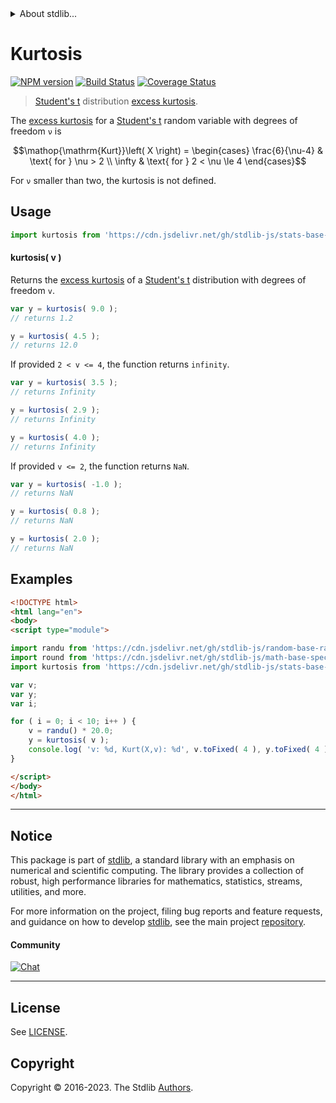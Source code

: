 <!--

@license Apache-2.0

Copyright (c) 2018 The Stdlib Authors.

Licensed under the Apache License, Version 2.0 (the "License");
you may not use this file except in compliance with the License.
You may obtain a copy of the License at

   http://www.apache.org/licenses/LICENSE-2.0

Unless required by applicable law or agreed to in writing, software
distributed under the License is distributed on an "AS IS" BASIS,
WITHOUT WARRANTIES OR CONDITIONS OF ANY KIND, either express or implied.
See the License for the specific language governing permissions and
limitations under the License.

-->


<details>
  <summary>
    About stdlib...
  </summary>
  <p>We believe in a future in which the web is a preferred environment for numerical computation. To help realize this future, we've built stdlib. stdlib is a standard library, with an emphasis on numerical and scientific computation, written in JavaScript (and C) for execution in browsers and in Node.js.</p>
  <p>The library is fully decomposable, being architected in such a way that you can swap out and mix and match APIs and functionality to cater to your exact preferences and use cases.</p>
  <p>When you use stdlib, you can be absolutely certain that you are using the most thorough, rigorous, well-written, studied, documented, tested, measured, and high-quality code out there.</p>
  <p>To join us in bringing numerical computing to the web, get started by checking us out on <a href="https://github.com/stdlib-js/stdlib">GitHub</a>, and please consider <a href="https://opencollective.com/stdlib">financially supporting stdlib</a>. We greatly appreciate your continued support!</p>
</details>

# Kurtosis

[![NPM version][npm-image]][npm-url] [![Build Status][test-image]][test-url] [![Coverage Status][coverage-image]][coverage-url] <!-- [![dependencies][dependencies-image]][dependencies-url] -->

> [Student's t][t-distribution] distribution [excess kurtosis][kurtosis].

<!-- Section to include introductory text. Make sure to keep an empty line after the intro `section` element and another before the `/section` close. -->

<section class="intro">

The [excess kurtosis][kurtosis] for a [Student's t][t-distribution] random variable with degrees of freedom `ν` is

<!-- <equation class="equation" label="eq:t_kurtosis" align="center" raw="\operatorname{Kurt}\left( X \right) = \begin{cases} \frac{6}{\nu-4} & \text{ for } \nu > 2 \\ \infty & \text{ for } 2 < \nu \le 4 \end{cases}" alt="Excess kurtosis for a Student's t distribution."> -->

```math
\mathop{\mathrm{Kurt}}\left( X \right) = \begin{cases} \frac{6}{\nu-4} & \text{ for } \nu > 2 \\ \infty & \text{ for } 2 < \nu \le 4 \end{cases}
```

<!-- <div class="equation" align="center" data-raw-text="\operatorname{Kurt}\left( X \right) = \begin{cases} \frac{6}{\nu-4} &amp; \text{ for } \nu &gt; 2 \\ \infty &amp; \text{ for } 2 &lt; \nu \le 4 \end{cases}" data-equation="eq:t_kurtosis">
    <img src="https://cdn.jsdelivr.net/gh/stdlib-js/stdlib@51534079fef45e990850102147e8945fb023d1d0/lib/node_modules/@stdlib/stats/base/dists/t/kurtosis/docs/img/equation_t_kurtosis.svg" alt="Excess kurtosis for a Student's t distribution.">
    <br>
</div> -->

<!-- </equation> -->

For `ν` smaller than two, the kurtosis is not defined.

</section>

<!-- /.intro -->

<!-- Package usage documentation. -->



<section class="usage">

## Usage

```javascript
import kurtosis from 'https://cdn.jsdelivr.net/gh/stdlib-js/stats-base-dists-t-kurtosis@esm/index.mjs';
```

#### kurtosis( v )

Returns the [excess kurtosis][kurtosis] of a [Student's t][t-distribution] distribution with degrees of freedom `v`.

```javascript
var y = kurtosis( 9.0 );
// returns 1.2

y = kurtosis( 4.5 );
// returns 12.0
```

If provided `2 < v <= 4`, the function returns `infinity`.

```javascript
var y = kurtosis( 3.5 );
// returns Infinity

y = kurtosis( 2.9 );
// returns Infinity

y = kurtosis( 4.0 );
// returns Infinity
```

If provided `v <= 2`, the function returns `NaN`.

```javascript
var y = kurtosis( -1.0 );
// returns NaN

y = kurtosis( 0.8 );
// returns NaN

y = kurtosis( 2.0 );
// returns NaN
```

</section>

<!-- /.usage -->

<!-- Package usage notes. Make sure to keep an empty line after the `section` element and another before the `/section` close. -->

<section class="notes">

</section>

<!-- /.notes -->

<!-- Package usage examples. -->

<section class="examples">

## Examples

<!-- eslint no-undef: "error" -->

```html
<!DOCTYPE html>
<html lang="en">
<body>
<script type="module">

import randu from 'https://cdn.jsdelivr.net/gh/stdlib-js/random-base-randu@esm/index.mjs';
import round from 'https://cdn.jsdelivr.net/gh/stdlib-js/math-base-special-round@esm/index.mjs';
import kurtosis from 'https://cdn.jsdelivr.net/gh/stdlib-js/stats-base-dists-t-kurtosis@esm/index.mjs';

var v;
var y;
var i;

for ( i = 0; i < 10; i++ ) {
    v = randu() * 20.0;
    y = kurtosis( v );
    console.log( 'v: %d, Kurt(X,v): %d', v.toFixed( 4 ), y.toFixed( 4 ) );
}

</script>
</body>
</html>
```

</section>

<!-- /.examples -->

<!-- Section to include cited references. If references are included, add a horizontal rule *before* the section. Make sure to keep an empty line after the `section` element and another before the `/section` close. -->

<section class="references">

</section>

<!-- /.references -->

<!-- Section for related `stdlib` packages. Do not manually edit this section, as it is automatically populated. -->

<section class="related">

</section>

<!-- /.related -->

<!-- Section for all links. Make sure to keep an empty line after the `section` element and another before the `/section` close. -->


<section class="main-repo" >

* * *

## Notice

This package is part of [stdlib][stdlib], a standard library with an emphasis on numerical and scientific computing. The library provides a collection of robust, high performance libraries for mathematics, statistics, streams, utilities, and more.

For more information on the project, filing bug reports and feature requests, and guidance on how to develop [stdlib][stdlib], see the main project [repository][stdlib].

#### Community

[![Chat][chat-image]][chat-url]

---

## License

See [LICENSE][stdlib-license].


## Copyright

Copyright &copy; 2016-2023. The Stdlib [Authors][stdlib-authors].

</section>

<!-- /.stdlib -->

<!-- Section for all links. Make sure to keep an empty line after the `section` element and another before the `/section` close. -->

<section class="links">

[npm-image]: http://img.shields.io/npm/v/@stdlib/stats-base-dists-t-kurtosis.svg
[npm-url]: https://npmjs.org/package/@stdlib/stats-base-dists-t-kurtosis

[test-image]: https://github.com/stdlib-js/stats-base-dists-t-kurtosis/actions/workflows/test.yml/badge.svg?branch=v0.1.1
[test-url]: https://github.com/stdlib-js/stats-base-dists-t-kurtosis/actions/workflows/test.yml?query=branch:v0.1.1

[coverage-image]: https://img.shields.io/codecov/c/github/stdlib-js/stats-base-dists-t-kurtosis/main.svg
[coverage-url]: https://codecov.io/github/stdlib-js/stats-base-dists-t-kurtosis?branch=main

<!--

[dependencies-image]: https://img.shields.io/david/stdlib-js/stats-base-dists-t-kurtosis.svg
[dependencies-url]: https://david-dm.org/stdlib-js/stats-base-dists-t-kurtosis/main

-->

[chat-image]: https://img.shields.io/gitter/room/stdlib-js/stdlib.svg
[chat-url]: https://app.gitter.im/#/room/#stdlib-js_stdlib:gitter.im

[stdlib]: https://github.com/stdlib-js/stdlib

[stdlib-authors]: https://github.com/stdlib-js/stdlib/graphs/contributors

[umd]: https://github.com/umdjs/umd
[es-module]: https://developer.mozilla.org/en-US/docs/Web/JavaScript/Guide/Modules

[deno-url]: https://github.com/stdlib-js/stats-base-dists-t-kurtosis/tree/deno
[umd-url]: https://github.com/stdlib-js/stats-base-dists-t-kurtosis/tree/umd
[esm-url]: https://github.com/stdlib-js/stats-base-dists-t-kurtosis/tree/esm
[branches-url]: https://github.com/stdlib-js/stats-base-dists-t-kurtosis/blob/main/branches.md

[stdlib-license]: https://raw.githubusercontent.com/stdlib-js/stats-base-dists-t-kurtosis/main/LICENSE

[t-distribution]: https://en.wikipedia.org/wiki/Student%27s_t-distribution

[kurtosis]: https://en.wikipedia.org/wiki/Kurtosis

</section>

<!-- /.links -->
